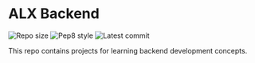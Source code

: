 # ALX Backend

![Repo size](https://img.shields.io/github/repo-size/Jayminai/alx-backend)
![Pep8 style](https://img.shields.io/badge/PEP8-style%20guide-purple?style=round-square)
![Latest commit](https://img.shields.io/github/last-commit/Jayminai/alx-backend/main?style=round-square)

This repo contains projects for learning backend development concepts.
